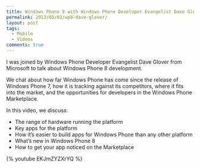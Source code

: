 ```yaml
---
title: Windows Phone 8 with Windows Phone Developer Evangelist Dave Glover
permalink: 2013/05/03/wp8-dave-glover/
layout: post
tags:
  - Mobile
  - Videos
comments: true
---
```

I was joined by Windows Phone Developer Evangelist Dave Glover from Microsoft to talk about Windows Phone 8 development.

We chat about how far Windows Phone has come since the release of Windows Phone 7, how it is tracking against its competitors, where it fits into the market, and the opportunities for developers in the Windows Phone Marketplace.

In this video, we discuss:

 - The range of hardware running the platform
 - Key apps for the platform
 - How it’s easier to build apps for Windows Phone than any other platform
 - What’s new in Windows Phone 8
 - How to get your app noticed on the Marketplace

{% youtube EKJmZYZXrYQ %}
